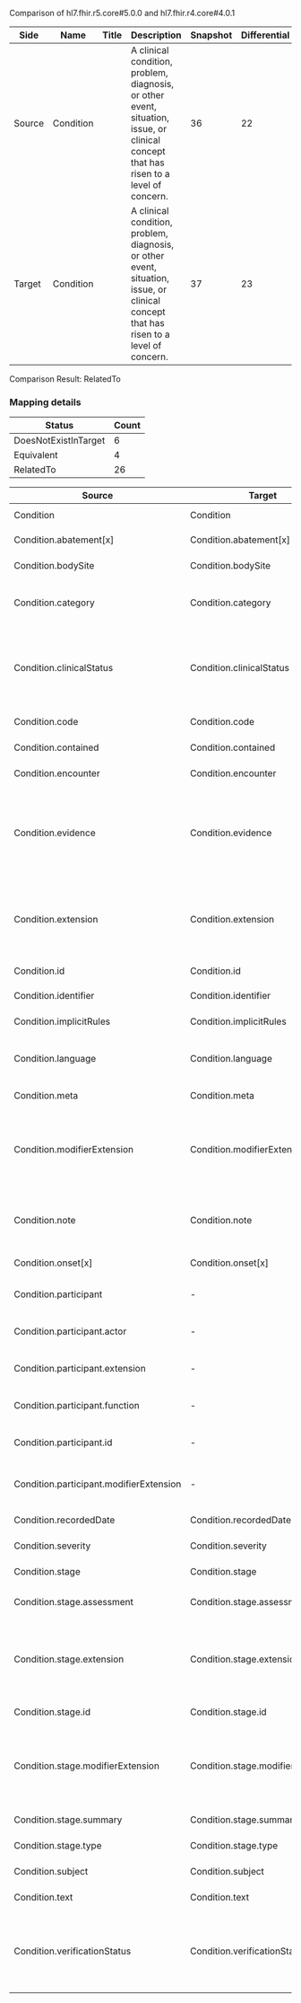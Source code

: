 Comparison of hl7.fhir.r5.core#5.0.0 and hl7.fhir.r4.core#4.0.1

| Side | Name | Title | Description | Snapshot | Differential |
| --- | --- | --- | --- | --- | --- |
| Source | Condition |  | A clinical condition, problem, diagnosis, or other event, situation, issue, or clinical concept that has risen to a level of concern. | 36 | 22 |
| Target | Condition |  | A clinical condition, problem, diagnosis, or other event, situation, issue, or clinical concept that has risen to a level of concern. | 37 | 23 |


Comparison Result: RelatedTo


### Mapping details

| Status | Count |
| ------ | ----- |
DoesNotExistInTarget | 6 |
Equivalent | 4 |
RelatedTo | 26 |


| Source | Target | Status | Message |
| ------ | ------ | ------ | ------- |
| Condition | Condition | Equivalent | R5 `Condition` maps as Equivalent to R4 `Condition` |
| Condition.abatement[x] | Condition.abatement[x] | Equivalent | R5 `Condition.abatement[x]` maps as Equivalent to R4 `Condition.abatement[x]` |
| Condition.bodySite | Condition.bodySite | Equivalent | R5 `Condition.bodySite` maps as Equivalent to R4 `Condition.bodySite` |
| Condition.category | Condition.category | RelatedTo | R5 `Condition.category` maps as RelatedTo to R4 `Condition.category` - category changed the binding strength from Preferred to Extensible |
| Condition.clinicalStatus | Condition.clinicalStatus | Equivalent | R5 `Condition.clinicalStatus` maps as Equivalent to R4 `Condition.clinicalStatus` - clinicalStatus has compatible required binding for non-code type: http://hl7.org/fhir/ValueSet/condition-clinical|5.0.0 and http://hl7.org/fhir/ValueSet/condition-clinical|4.0.1 (Equivalent) |
| Condition.code | Condition.code | Equivalent | R5 `Condition.code` maps as Equivalent to R4 `Condition.code` |
| Condition.contained | Condition.contained | Equivalent | R5 `Condition.contained` maps as Equivalent to R4 `Condition.contained` |
| Condition.encounter | Condition.encounter | Equivalent | R5 `Condition.encounter` maps as Equivalent to R4 `Condition.encounter` |
| Condition.evidence | Condition.evidence | RelatedTo | R5 `Condition.evidence` maps as RelatedTo to R4 `Condition.evidence` - evidence removed a binding requirement - Example http://hl7.org/fhir/ValueSet/clinical-findings; evidence has change due to type change: R5 evidence CodeableReference has no equivalent or mapped type in R4 evidence |
| Condition.extension | Condition.extension | SourceIsBroaderThanTarget | R5 `Condition.extension` maps as SourceIsBroaderThanTarget to R4 `Condition.extension` - extension has change due to type change: R5 `extension` `Extension` maps as SourceIsBroaderThanTarget for R4 `extension` |
| Condition.id | Condition.id | Equivalent | R5 `Condition.id` maps as Equivalent to R4 `Condition.id` |
| Condition.identifier | Condition.identifier | Equivalent | R5 `Condition.identifier` maps as Equivalent to R4 `Condition.identifier` |
| Condition.implicitRules | Condition.implicitRules | Equivalent | R5 `Condition.implicitRules` maps as Equivalent to R4 `Condition.implicitRules` |
| Condition.language | Condition.language | RelatedTo | R5 `Condition.language` maps as RelatedTo to R4 `Condition.language` - language changed the binding strength from Required to Preferred |
| Condition.meta | Condition.meta | Equivalent | R5 `Condition.meta` maps as Equivalent to R4 `Condition.meta` |
| Condition.modifierExtension | Condition.modifierExtension | SourceIsBroaderThanTarget | R5 `Condition.modifierExtension` maps as SourceIsBroaderThanTarget to R4 `Condition.modifierExtension` - modifierExtension has change due to type change: R5 `modifierExtension` `Extension` maps as SourceIsBroaderThanTarget for R4 `modifierExtension` |
| Condition.note | Condition.note | SourceIsBroaderThanTarget | R5 `Condition.note` maps as SourceIsBroaderThanTarget to R4 `Condition.note` - note has change due to type change: R5 `note` `Annotation` maps as SourceIsBroaderThanTarget for R4 `note` |
| Condition.onset[x] | Condition.onset[x] | Equivalent | R5 `Condition.onset[x]` maps as Equivalent to R4 `Condition.onset[x]` |
| Condition.participant | - | DoesNotExistInTarget | R5 `Condition.participant` does not appear in the target and has no mapping for `Condition`. |
| Condition.participant.actor | - | DoesNotExistInTarget | R5 `Condition.participant.actor` does not appear in the target and has no mapping for `Condition`. |
| Condition.participant.extension | - | DoesNotExistInTarget | R5 `Condition.participant.extension` does not appear in the target and has no mapping for `Condition`. |
| Condition.participant.function | - | DoesNotExistInTarget | R5 `Condition.participant.function` does not appear in the target and has no mapping for `Condition`. |
| Condition.participant.id | - | DoesNotExistInTarget | R5 `Condition.participant.id` does not appear in the target and has no mapping for `Condition`. |
| Condition.participant.modifierExtension | - | DoesNotExistInTarget | R5 `Condition.participant.modifierExtension` does not appear in the target and has no mapping for `Condition`. |
| Condition.recordedDate | Condition.recordedDate | Equivalent | R5 `Condition.recordedDate` maps as Equivalent to R4 `Condition.recordedDate` |
| Condition.severity | Condition.severity | Equivalent | R5 `Condition.severity` maps as Equivalent to R4 `Condition.severity` |
| Condition.stage | Condition.stage | Equivalent | R5 `Condition.stage` maps as Equivalent to R4 `Condition.stage` |
| Condition.stage.assessment | Condition.stage.assessment | Equivalent | R5 `Condition.stage.assessment` maps as Equivalent to R4 `Condition.stage.assessment` |
| Condition.stage.extension | Condition.stage.extension | SourceIsBroaderThanTarget | R5 `Condition.stage.extension` maps as SourceIsBroaderThanTarget to R4 `Condition.stage.extension` - extension has change due to type change: R5 `extension` `Extension` maps as SourceIsBroaderThanTarget for R4 `extension` |
| Condition.stage.id | Condition.stage.id | Equivalent | R5 `Condition.stage.id` maps as Equivalent to R4 `Condition.stage.id` |
| Condition.stage.modifierExtension | Condition.stage.modifierExtension | SourceIsBroaderThanTarget | R5 `Condition.stage.modifierExtension` maps as SourceIsBroaderThanTarget to R4 `Condition.stage.modifierExtension` - modifierExtension has change due to type change: R5 `modifierExtension` `Extension` maps as SourceIsBroaderThanTarget for R4 `modifierExtension` |
| Condition.stage.summary | Condition.stage.summary | Equivalent | R5 `Condition.stage.summary` maps as Equivalent to R4 `Condition.stage.summary` |
| Condition.stage.type | Condition.stage.type | Equivalent | R5 `Condition.stage.type` maps as Equivalent to R4 `Condition.stage.type` |
| Condition.subject | Condition.subject | Equivalent | R5 `Condition.subject` maps as Equivalent to R4 `Condition.subject` |
| Condition.text | Condition.text | Equivalent | R5 `Condition.text` maps as Equivalent to R4 `Condition.text` |
| Condition.verificationStatus | Condition.verificationStatus | Equivalent | R5 `Condition.verificationStatus` maps as Equivalent to R4 `Condition.verificationStatus` - verificationStatus has compatible required binding for non-code type: http://hl7.org/fhir/ValueSet/condition-ver-status|5.0.0 and http://hl7.org/fhir/ValueSet/condition-ver-status|4.0.1 (Equivalent) |

